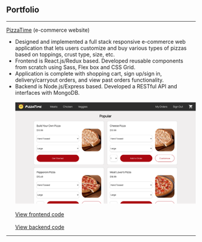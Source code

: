 ## Portfolio

---

[PizzaTime](/pizza-time) (e-commerce website)
* Designed and implemented a full stack responsive e-commerce web application that lets users customize and buy various types of pizzas based on toppings, crust type, size, etc.
* Frontend is React.js/Redux based. Developed reusable components from scratch using Sass, Flex box and CSS Grid. 
* Application is complete with shopping cart, sign up/sign in, delivery/carryout orders, and view past orders functionality.
* Backend is Node.js/Express based. Developed a RESTful API and interfaces with MongoDB.
<br/><br/>
<a href="https://vshyam121.github.io/pizza-time"><img src="images/PizzaTime.png?raw=true"/></a>
<br/><br/>
<a href="https://github.com/vshyam121/pizza-time">View frontend code</a>
<br/><br/>
<a href="https://github.com/vshyam121/pizza-time-api">View backend code</a>

---
